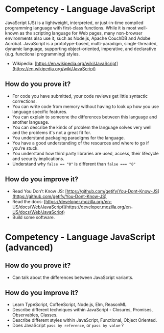 # Competency - Language JavaScript

JavaScript (JS) is a lightweight, interpreted, or just-in-time compiled programming language with first-class functions. While it is most well-known as the scripting language for Web pages, many non-browser environments also use it, such as Node.js, Apache CouchDB and Adobe Acrobat. JavaScript is a prototype-based, multi-paradigm, single-threaded, dynamic language, supporting object-oriented, imperative, and declarative (e.g. functional programming) styles.

* Wikipedia: [https://en.wikipedia.org/wiki/JavaScript](https://en.wikipedia.org/wiki/JavaScript)

## How do you prove it?

* For code you have submitted, your code reviews get little syntactic corrections.
* You can write code from memory without having to look up how you use language specific features.
* You can explain to someone the differences between this language and another language.
* You can describe the kinds of problem the language solves very well and the problems it's not a great fit for.
* You understand packaging paradigms for the language.
* You have a good understanding of the resources and where to go if you're stuck.
* You understand how third party libraries are used, access, their lifecycle and security implications.
* Understand why `false == "0"` is different than `false === "0"`

## How do you improve it?

* Read You Don't Know JS: [https://github.com/getify/You-Dont-Know-JS](https://github.com/getify/You-Dont-Know-JS)
* Read the docs: [https://developer.mozilla.org/en-US/docs/Web/JavaScript](https://developer.mozilla.org/en-US/docs/Web/JavaScript)
* Build some software.

# Competency - Language JavaScript (advanced)

## How do you prove it?

* Can talk about the differences between JavaScript variants.

## How do you improve it?

* Learn TypeScript, CoffeeScript, Node.js, Elm, ReasonML
* Describe different techniques within JavaScript - Closures, Promises, Observables, Classes.
* Describe different styles within JavaScript, Functional, Object Oriented.
* Does JavaScript `pass by reference`, or `pass by value` ?
